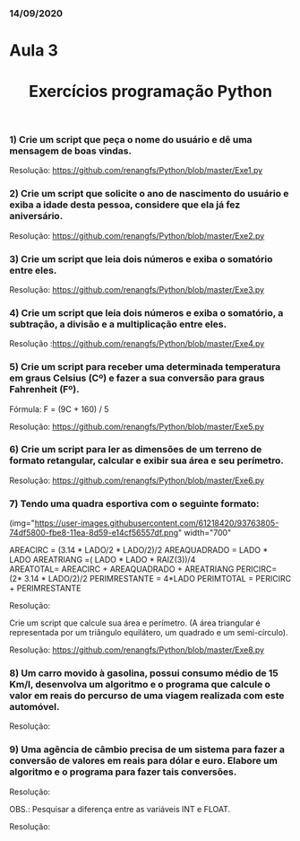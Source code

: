 ### 14/09/2020

# Aula 3
<h1 align="center">Exercícios programação Python </h1>
<br>

### 1)	Crie um script que peça o nome do usuário e dê uma mensagem de boas vindas.

Resolução: https://github.com/renangfs/Python/blob/master/Exe1.py


### 2)	Crie um script que solicite o ano de nascimento do usuário e exiba a idade desta pessoa, considere que ela já fez aniversário.

Resolução: https://github.com/renangfs/Python/blob/master/Exe2.py

### 3)	Crie um script que leia dois números e exiba o somatório entre eles.

Resolução: https://github.com/renangfs/Python/blob/master/Exe3.py

### 4)	Crie um script que leia dois números e exiba o somatório, a subtração, a divisão e a multiplicação entre eles.

Resolução :https://github.com/renangfs/Python/blob/master/Exe4.py


### 5)	Crie um script para receber uma determinada temperatura em graus Celsius (Cº) e fazer a sua conversão para graus Fahrenheit (Fº).
Fórmula:   F = (9C + 160) / 5

Resolução: https://github.com/renangfs/Python/blob/master/Exe5.py

### 6)	Crie um script para ler as dimensões de um terreno de formato retangular, calcular e exibir sua área e seu perímetro.

Resolução: https://github.com/renangfs/Python/blob/master/Exe6.py

### 7)	Tendo uma quadra esportiva com o seguinte formato:
(img="https://user-images.githubusercontent.com/61218420/93763805-74df5800-fbe8-11ea-8d59-e14cf56557df.png" width="700"

  AREACIRC = (3.14 * LADO/2 * LADO/2)/2
  AREAQUADRADO = LADO * LADO
  AREATRIANG =( LADO * LADO * RAIZ(3))/4    
  AREATOTAL= AREACIRC + AREAQUADRADO + AREATRIANG
  PERICIRC= (2* 3.14 * LADO/2)/2
  PERIMRESTANTE = 4*LADO
  PERIMTOTAL = PERICIRC + PERIMRESTANTE

Resolução:

 
Crie um script que calcule sua área e perímetro. (A área triangular é representada por um triângulo equilátero, um quadrado e um semi-círculo).

Resolução: https://github.com/renangfs/Python/blob/master/Exe8.py

### 8)	Um carro movido à gasolina, possui consumo médio de 15 Km/l, desenvolva um algoritmo e o programa que calcule o valor em reais do percurso de uma viagem realizada com este automóvel.

Resolução:

### 9)	Uma agência de câmbio precisa de um sistema para fazer a conversão de valores em reais para dólar e euro.   Elabore um algoritmo e o programa para fazer tais conversões.

Resolução:

OBS.:  Pesquisar a diferença entre as variáveis INT e FLOAT.

Resolução:
